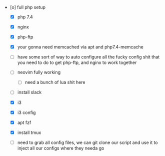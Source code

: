 * [o] full php setup
    * [X] php 7.4
    * [X] nginx
    * [X] php-ftp
    * [X] your gonna need memcached via apt and php7.4-memcache
    * [ ] have some sort of way to auto configure all the fucky config shit
          that you need to do to get php-ftp, and nginx to work together
    
    * [ ] neovim fully working
        * [ ] need a bunch of lua shit here
    * [ ] install slack
    * [X] i3
    * [X] i3 config
    * [X] apt fzf
    * [X] install tmux
    * [ ] need to grab all config files, we can git clone our script and use it to
          inject all our configs where they needa go
